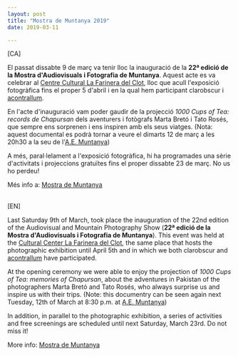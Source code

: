 ```yaml
---
layout: post
title: "Mostra de Muntanya 2019"
date: 2019-03-11

---
```


[CA]

El passat dissabte 9 de març va tenir lloc la inauguració de la **22ª edició de la Mostra d'Audiovisuals i Fotografia de Muntanya**. Aquest acte es va celebrar al <a href="https://farinera.org/agenda/22a-mostra-daudiovisuals-i-fotografia-de-muntanya/" target="_blank">Centre Cultural La Farinera del Clot</a>, lloc que acull l'exposició fotogràfica fins el proper 5 d'abril i en la qual hem participant clarobscur i <a href="https://acontrallum.github.io/" target="_blank">acontrallum</a>.

En l'acte d'inauguració vam poder gaudir de la projecció *1000 Cups of Tea: records de Chapursan* dels aventurers i fotògrafs Marta Bretó i Tato Rosés, que sempre ens sorprenen i ens inspiren amb els seus viatges. (Nota: aquest documental es podrà tornar a veure el dimarts 12 de març a les 20h30 a la seu de l'<a href="http://www.aemuntanya.cat/activitats/audiovisual-chapursan-karakorum/" target="_blank">A.E. Muntanya</a>)

A més, paral·lelament a l'exposició fotogràfica, hi ha programades una sèrie d'activitats i projeccions gratuïtes fins el proper dissabte 23 de març. No us ho perdeu!

Més info a: <a href="http://www.mostrademuntanya.cat/eo2/programa_eapro_51_0.html" target="_blank">Mostra de Muntanya</a>

<br/>
[EN]

Last Saturday 9th of March, took place the inauguration of the 22nd edition of the Audiovisual and Mountain Photography Show (**22ª edició de la Mostra d'Audiovisuals i Fotografia de Muntanya**). This event was held at the <a href="https://farinera.org/agenda/22a-mostra-daudiovisuals-i-fotografia-de-muntanya/" target="_blank">Cultural Center La Farinera del Clot</a>, the same place that hosts the photographic exhibition until April 5th and in which we both clarobscur and <a href="https://acontrallum.github.io/" target="_blank">acontrallum</a> have participated.

At the opening ceremony we were able to enjoy the projection of *1000 Cups of Tea: memories of Chapursan*, about the adventures in Pakistan of the photographers Marta Bretó and Tato Rosés, who always surprise us and inspire us with their trips. (Note: this documentry can be seen again next Tuesday, 12th of March at 8:30 p.m. at <a href="http://www.aemuntanya.cat/activitats/audiovisual-chapursan-karakorum/" target="_blank">A.E. Muntanya</a>)

In addition, in parallel to the photographic exhibition, a series of activities and free screenings are scheduled until next Saturday, March 23rd. Do not miss it!

More info: <a href="http://www.mostrademuntanya.cat/eo2/presentacio_eapro_43_0.html" target="_blank">Mostra de Muntanya</a>

